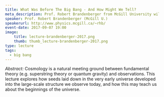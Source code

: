 ```yaml
---
title: What Was Before The Big Bang - And How Might We Tell?
meta_description: Prof. Robert Brandenberger from McGill University will talk about his research on the origins of the universe. We will explore how seeds laid down in the very early universe developed into the large-scale structure we observe today, and how this may teach us about the beginnings of the universe.
speaker: Prof. Robert Brandenberger (McGill U.)
speakerurl: http://www.physics.mcgill.ca/~rhb/
event-date: 2017-09-07 19:00
image:
    title: lecture-brandenberger-2017.png
    thumb: thumb_lecture-brandenberger-2017.png
type: lecture
tags:
  - big bang
---
```

*Abstract:*
Cosmology is a natural meeting ground between fundamental theory (e.g. superstring theory or quantum gravity) and observations. This lecture
explores how seeds laid down in the very early universe developed into the large-scale structure we observe today, and how this may teach us about the beginnings of the universe.
